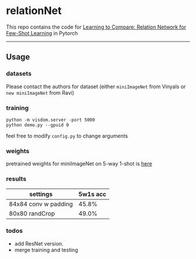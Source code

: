 # relationNet
This repo contains the code for [Learning to Compare: Relation Network for Few-Shot Learning](https://arxiv.org/pdf/1711.06025.pdf) in Pytorch

-------------------------------------
## Usage

### datasets
Please contact the authors for dataset (either `miniImageNet` from Vinyals or `new miniImageNet` from Ravi)

### training
```
python -m visdom.server -port 5000
python demo.py --gpuid 0
```
feel free to modify `config.py` to change arguments

### weights

pretrained weights for miniImageNet on 5-way 1-shot is [here]()

### results
|settings|5w1s acc|
|----|----|
|84x84 conv w padding| 45.8%
|80x80 randCrop| 49.0%

### todos
* add ResNet version.
* merge training and testing

